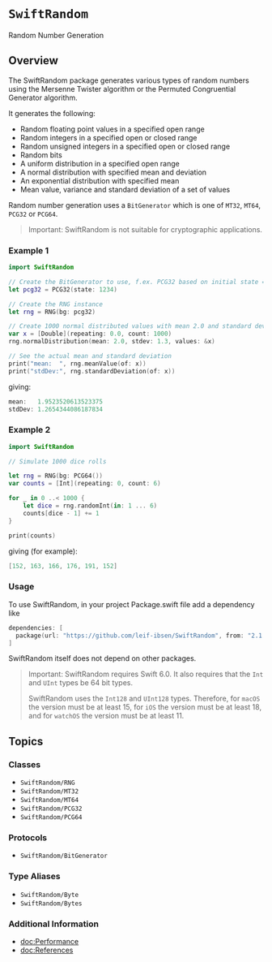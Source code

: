 # ``SwiftRandom``

Random Number Generation

## Overview

The SwiftRandom package generates various types of random numbers using the Mersenne Twister algorithm
or the Permuted Congruential Generator algorithm.

It generates the following:

* Random floating point values in a specified open range
* Random integers in a specified open or closed range
* Random unsigned integers in a specified open or closed range
* Random bits
* A uniform distribution in a specified open range
* A normal distribution with specified mean and deviation
* An exponential distribution with specified mean
* Mean value, variance and standard deviation of a set of values

Random number generation uses a ``BitGenerator`` which is one of ``MT32``, ``MT64``, ``PCG32`` or ``PCG64``.

> Important:
SwiftRandom is not suitable for cryptographic applications.

### Example 1

```swift
import SwiftRandom

// Create the BitGenerator to use, f.ex. PCG32 based on initial state = 1234
let pcg32 = PCG32(state: 1234)

// Create the RNG instance
let rng = RNG(bg: pcg32)

// Create 1000 normal distributed values with mean 2.0 and standard deviation 1.3
var x = [Double](repeating: 0.0, count: 1000)
rng.normalDistribution(mean: 2.0, stdev: 1.3, values: &x)

// See the actual mean and standard deviation
print("mean:  ", rng.meanValue(of: x))
print("stdDev:", rng.standardDeviation(of: x))
```

giving:

```swift
mean:   1.9523520613523375
stdDev: 1.2654344086187834
```

### Example 2

```swift
import SwiftRandom

// Simulate 1000 dice rolls

let rng = RNG(bg: PCG64())
var counts = [Int](repeating: 0, count: 6)

for _ in 0 ..< 1000 {
    let dice = rng.randomInt(in: 1 ... 6)
    counts[dice - 1] += 1
}

print(counts)
```

giving (for example):

```swift
[152, 163, 166, 176, 191, 152]
```

### Usage

To use SwiftRandom, in your project Package.swift file add a dependency like

```swift
dependencies: [
  package(url: "https://github.com/leif-ibsen/SwiftRandom", from: "2.1.0"),
]
```

SwiftRandom itself does not depend on other packages.

> Important:
SwiftRandom requires Swift 6.0. It also requires that the `Int` and `UInt` types be 64 bit types.
>
> SwiftRandom uses the `Int128` and `UInt128` types. Therefore, for `macOS` the version must be at least 15,
for `iOS` the version must be at least 18, and for `watchOS` the version must be at least 11.

## Topics

### Classes

- ``SwiftRandom/RNG``
- ``SwiftRandom/MT32``
- ``SwiftRandom/MT64``
- ``SwiftRandom/PCG32``
- ``SwiftRandom/PCG64``

### Protocols

- ``SwiftRandom/BitGenerator``

### Type Aliases

- ``SwiftRandom/Byte``
- ``SwiftRandom/Bytes``

### Additional Information

- <doc:Performance>
- <doc:References>
